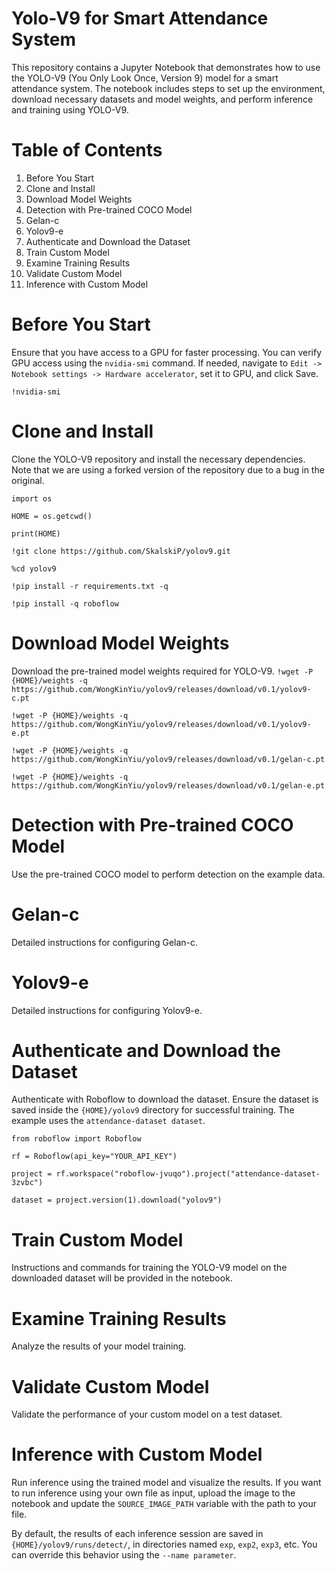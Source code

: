 # Yolo-V9 for Smart Attendance System
This repository contains a Jupyter Notebook that demonstrates how to use the YOLO-V9 (You Only Look Once, Version 9) model for a smart attendance system. The notebook includes steps to set up the environment, download necessary datasets and model weights, and perform inference and training using YOLO-V9.

# Table of Contents
  1. Before You Start
  2. Clone and Install
  3. Download Model Weights
  4. Detection with Pre-trained COCO Model
  5. Gelan-c
  6. Yolov9-e
  7. Authenticate and Download the Dataset
  8. Train Custom Model
  9. Examine Training Results
  10. Validate Custom Model
  11. Inference with Custom Model

# Before You Start
Ensure that you have access to a GPU for faster processing. You can verify GPU access using the `nvidia-smi` command. If needed, navigate to `Edit -> Notebook settings -> Hardware accelerator`, set it to GPU, and click Save.

`!nvidia-smi`

# Clone and Install
Clone the YOLO-V9 repository and install the necessary dependencies. Note that we are using a forked version of the repository due to a bug in the original.

`import os`

`HOME = os.getcwd()`

`print(HOME)`

`!git clone https://github.com/SkalskiP/yolov9.git`

`%cd yolov9`

`!pip install -r requirements.txt -q`

`!pip install -q roboflow`

# Download Model Weights
Download the pre-trained model weights required for YOLO-V9.
`!wget -P {HOME}/weights -q https://github.com/WongKinYiu/yolov9/releases/download/v0.1/yolov9-c.pt`

`!wget -P {HOME}/weights -q https://github.com/WongKinYiu/yolov9/releases/download/v0.1/yolov9-e.pt`

`!wget -P {HOME}/weights -q https://github.com/WongKinYiu/yolov9/releases/download/v0.1/gelan-c.pt`

`!wget -P {HOME}/weights -q https://github.com/WongKinYiu/yolov9/releases/download/v0.1/gelan-e.pt`

# Detection with Pre-trained COCO Model
Use the pre-trained COCO model to perform detection on the example data.

# Gelan-c
Detailed instructions for configuring Gelan-c.

# Yolov9-e
Detailed instructions for configuring Yolov9-e.

# Authenticate and Download the Dataset
Authenticate with Roboflow to download the dataset. Ensure the dataset is saved inside the `{HOME}/yolov9` directory for successful training. The example uses the `attendance-dataset dataset`.

`from roboflow import Roboflow`

`rf = Roboflow(api_key="YOUR_API_KEY")`

`project = rf.workspace("roboflow-jvuqo").project("attendance-dataset-3zvbc")`

`dataset = project.version(1).download("yolov9")`

# Train Custom Model
Instructions and commands for training the YOLO-V9 model on the downloaded dataset will be provided in the notebook.

# Examine Training Results
Analyze the results of your model training.

# Validate Custom Model
Validate the performance of your custom model on a test dataset.

# Inference with Custom Model
Run inference using the trained model and visualize the results. If you want to run inference using your own file as input, upload the image to the notebook and update the `SOURCE_IMAGE_PATH` variable with the path to your file.

By default, the results of each inference session are saved in `{HOME}/yolov9/runs/detect/`, in directories named `exp`, `exp2`, `exp3`, etc. You can override this behavior using the `--name parameter`.
